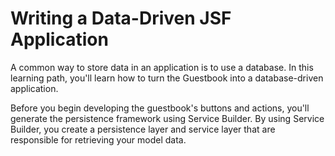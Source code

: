 # Writing a Data-Driven JSF Application [](id=writing-a-data-driven-jsf-application)

A common way to store data in an application is to use a database. In this
learning path, you'll learn how to turn the Guestbook into a database-driven
application. 

Before you begin developing the guestbook's buttons and actions, you'll generate
the persistence framework using Service Builder. By using Service Builder, you
create a persistence layer and service layer that are responsible for retrieving
your model data. 

